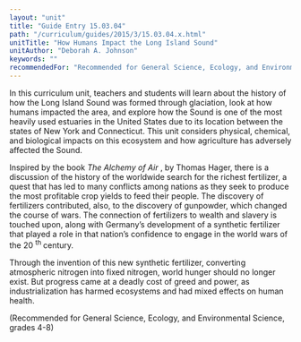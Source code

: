 ```yaml
---
layout: "unit"
title: "Guide Entry 15.03.04"
path: "/curriculum/guides/2015/3/15.03.04.x.html"
unitTitle: "How Humans Impact the Long Island Sound"
unitAuthor: "Deborah A. Johnson"
keywords: ""
recommendedFor: "Recommended for General Science, Ecology, and Environmental Science, grades 4-8"
---
```

<main>
<p>
In this curriculum unit, teachers and students will learn about the history of how the Long Island Sound was formed through glaciation, look at how humans impacted the area, and explore how the Sound is one of the most heavily used estuaries in the United States due to its location between the states of New York and Connecticut. This unit considers physical, chemical, and biological impacts on this ecosystem and how agriculture has adversely affected the Sound.
</p>
<p>
Inspired by the book
<em>
The Alchemy of Air
</em>
, by Thomas Hager, there is a discussion of the history of the worldwide search for the richest fertilizer, a quest that has led to many conflicts among nations as they seek to produce the most profitable crop yields to feed their people. The discovery of fertilizers contributed, also, to the discovery of gunpowder, which changed the course of wars. The connection of fertilizers to wealth and slavery is touched upon, along with Germany’s development of a synthetic fertilizer that played a role in that nation’s confidence to engage in the world wars of the 20
<sup>
th
</sup>
century.
</p>
<p>
Through the invention of this new synthetic fertilizer, converting atmospheric nitrogen into fixed nitrogen, world hunger should no longer exist. But progress came at a deadly cost of greed and power, as industrialization has harmed ecosystems and had mixed effects on human health.
</p>
<p>
(Recommended for General Science, Ecology, and Environmental Science, grades 4-8)
</p>
</main>